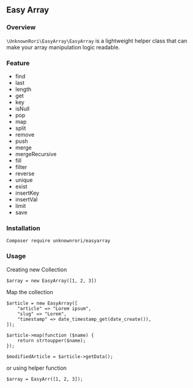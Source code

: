 ## Easy Array

### Overview

`\UnknownRori\EasyArray\EasyArray` is a lightweight helper class that can make your array manipulation logic readable.

### Feature

- find
- last
- length
- get
- key
- isNull
- pop
- map
- split
- remove
- push
- merge
- mergeRecursive
- fill
- filter
- reverse
- unique
- exist
- insertKey
- insertVal
- limit
- save

### Installation

`Composer require unknownrori/easyarray`

### Usage

Creating new Collection

    $array = new EasyArray([1, 2, 3])

Map the collection

    $article = new EasyArray([
        "article" => "Lorem ipsum",
        "slug" => "Lorem",
        "timestamp" => date_timestamp_get(date_create()),
    ]);

    $article->map(function ($name) {
        return strtoupper($name);
    });

    $modifiedArticle = $article->getData();

or using helper function

    $array = EasyArr([1, 2, 3]);